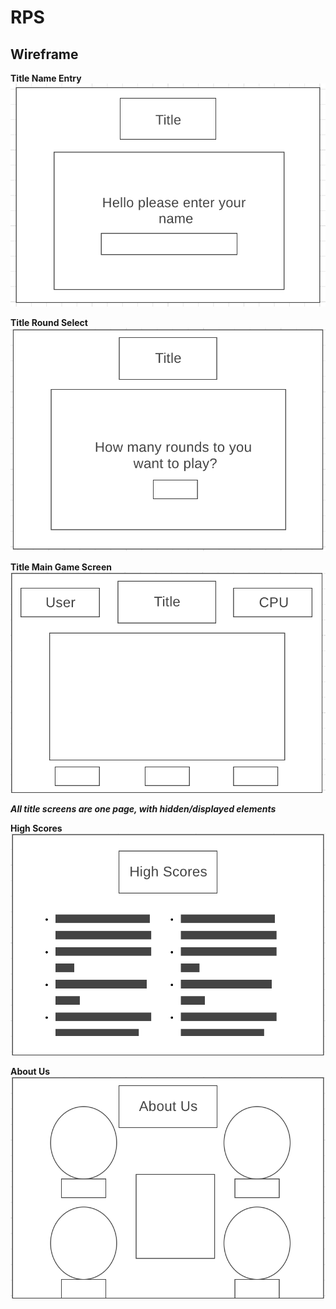 # RPS

## Wireframe

**Title Name Entry**
![title-game](./img-README/title-name.png)

**Title Round Select**
![title-round](./img-README/title-round.png)

**Title Main Game Screen**
![main game screen](./img-README/game-main.png)

***All title screens are one page, with hidden/displayed elements***  
  
**High Scores**
![high scores](./img-README/high-scores.png)

**About Us**
![about us](./img-README/about-us.png)





